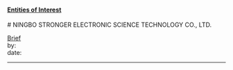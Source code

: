 #### [Entities of Interest](/list.html)
<link rel="stylesheet" type="text/css" href="../../assets/style.css">
# NINGBO STRONGER ELECTRONIC SCIENCE TECHNOLOGY CO., LTD.

[comment]: <> (Add/Remove information below as you want)
[comment]: <> (Markdown cheatsheet: https://github.com/adam-p/markdown-here/wiki/Markdown-Cheatsheet)
[Brief](Brief.md)  
by:  
date:  

---
[comment]: <> (Add your content here)